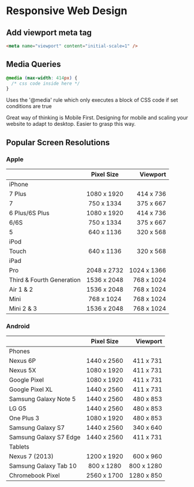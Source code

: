 # Responsive Web Design

## Add viewport meta tag
```html
<meta name="viewport" content="initial-scale=1" />
```

## Media Queries
```css
@media (max-width: 414px) {
  /* css code inside here */
}
```

Uses the '@media' rule which only executes a block of CSS code if set conditions are true

Great way of thinking is Mobile First. Designing for mobile and scaling your website to adapt to desktop. Easier to grasp this way.


## Popular Screen Resolutions

### Apple

|                           | Pixel Size   | Viewport    |
|---|:------------:|------------:|
|iPhone                     |   |   |
| 7 Plus	                  | 1080 x 1920  | 414 x 736   |
| 7	                        | 750 x 1334	 | 375 x 667   |
| 6 Plus/6S Plus            | 1080 x 1920  | 414 x 736   |
| 6/6S	                    | 750 x 1334	 | 375 x 667   |
| 5	                        | 640 x 1136   | 320 x 568   |
| iPod		                  |    | |
| Touch	                    | 640 x 1136   | 320 x 568   |
| iPad		                  | | |
| Pro	                      | 2048 x 2732  | 1024 x 1366 |
| Third & Fourth Generation	| 1536 x 2048	 | 768 x 1024  |
| Air 1 & 2	                | 1536 x 2048  | 768 x 1024  |
| Mini	                    | 768 x 1024   | 768 x 1024  |
| Mini 2 & 3	              | 1536 x 2048	 | 768 x 1024  |

### Android

|                           | Pixel Size   | Viewport    |
| --- |:------------:|------------:|
| Phones                    | | |
| Nexus 6P	                | 1440 x 2560  | 411 x 731   |
| Nexus 5X	                | 1080 x 1920  | 411 x 731   |
| Google Pixel              | 1080 x 1920  | 411 x 731   |
| Google Pixel XL           | 1440 x 2560	 | 411 x 731   |
| Samsung Galaxy Note 5     | 1440 x 2560  | 480 x 853   |
| LG G5	                    | 1440 x 2560  | 480 x 853   |
| One Plus 3	              | 1080 x 1920  | 480 x 853   |
| Samsung Galaxy S7	        | 1440 x 2560	 | 340 x 640   |
| Samsung Galaxy S7 Edge	  | 1440 x 2560  | 411 x 731   |
| Tablets		                | | |
| Nexus 7 (2013)	          | 1200 x 1920  | 600 x 960   |
| Samsung Galaxy Tab 10	    | 800 x 1280   | 800 x 1280  |
| Chromebook Pixel	        | 2560 x 1700  | 1280 x 850  |
